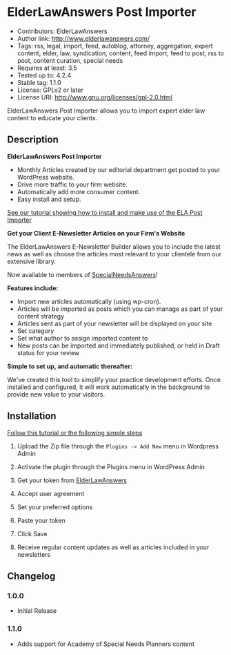 # ElderLawAnswers Post Importer #

* Contributors: ElderLawAnswers
* Author link: http://www.elderlawanswers.com/
* Tags: rss, legal, import, feed, autoblog, attorney, aggregation, expert content, elder, law, syndication, content, feed import, feed to post, rss to post, content curation, special needs
* Requires at least: 3.5
* Tested up to: 4.2.4
* Stable tag: 1.1.0
* License: GPLv2 or later
* License URI: http://www.gnu.org/licenses/gpl-2.0.html

ElderLawAnswers Post Importer allows you to import expert elder law content to educate your clients.

## Description

**ElderLawAnswers Post Importer**

* Monthly Articles created by our editorial department get posted to your WordPress website.
* Drive more traffic to your firm website.
* Automatically add more consumer content.
* Easy install and setup.

[See our tutorial showing how to install and make use of the ELA Post Importer](https://vimeo.com/133464547) 

**Get your Client E-Newsletter Articles on your Firm's Website**

The ElderLawAnswers E-Newsletter Builder allows you to include the latest news as well as choose the articles most relevant to your clientele from our extensive library.

Now available to members of [SpecialNeedsAnswers](http://specialneedsanswers.com)!

**Features include:**

* Import new articles automatically (using wp-cron).
* Articles will be imported as posts which you can manage as part of your content strategy
* Articles sent as part of your newsletter will be displayed on your site
* Set category
* Set what author to assign imported content to
* New posts can be imported and immediately published, or held in Draft status for your review

**Simple to set up, and automatic thereafter:**

We've created this tool to simplify your practice development efforts. Once installed and configured, it will work automatically in the background to provide new value to your visitors.

## Installation

[Follow this tutorial or the following simple steps](https://vimeo.com/133464547)

1. Upload the Zip file through the ```Plugins -> Add New``` menu in Wordpress Admin

2. Activate the plugin through the Plugins menu in WordPress Admin

3. Get your token from [ElderLawAnswers](attorney.elderlawanswers.com)

4. Accept user agreement

5. Set your preferred options

6. Paste your token

7. Click Save

8. Receive regular content updates as well as articles included in your newsletters

## Changelog

### 1.0.0
* Initial Release

### 1.1.0
* Adds support for Academy of Special Needs Planners content
